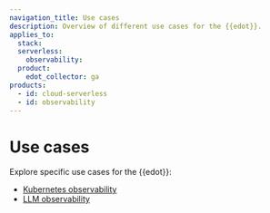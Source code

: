 ```yaml
---
navigation_title: Use cases
description: Overview of different use cases for the {{edot}}.
applies_to:
  stack:
  serverless:
    observability:
  product:
    edot_collector: ga
products:
  - id: cloud-serverless
  - id: observability
---
```


# Use cases

Explore specific use cases for the {{edot}}:

- [Kubernetes observability](/reference/use-cases/kubernetes/index.md)
- [LLM observability](/reference/use-cases/llms/index.md)



